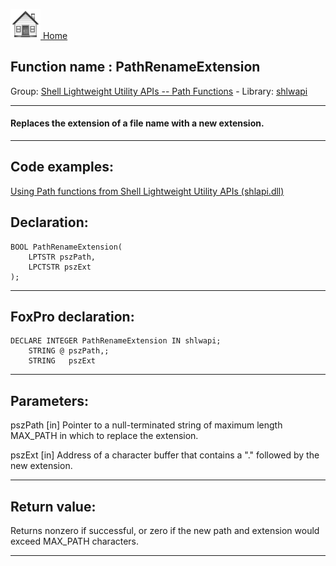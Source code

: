 [<img src="../../images/home.png"> Home ](https://github.com/VFPX/Win32API)  

## Function name : PathRenameExtension
Group: [Shell Lightweight Utility APIs -- Path Functions](../../functions_group.md#Shell_Lightweight_Utility_APIs_--_Path_Functions)  -  Library: [shlwapi](../../libraries.md#shlwapi)  
***  


#### Replaces the extension of a file name with a new extension.
***  


## Code examples:
[Using Path functions from Shell Lightweight Utility APIs (shlapi.dll)](../../samples/sample_178.md)  

## Declaration:
```foxpro  
BOOL PathRenameExtension(
    LPTSTR pszPath,
    LPCTSTR pszExt
);  
```  
***  


## FoxPro declaration:
```foxpro  
DECLARE INTEGER PathRenameExtension IN shlwapi;
	STRING @ pszPath,;
	STRING   pszExt  
```  
***  


## Parameters:
pszPath 
[in] Pointer to a null-terminated string of maximum length MAX_PATH in which to replace the extension. 

pszExt 
[in] Address of a character buffer that contains a "." followed by the new extension.   
***  


## Return value:
Returns nonzero if successful, or zero if the new path and extension would exceed MAX_PATH characters.  
***  

